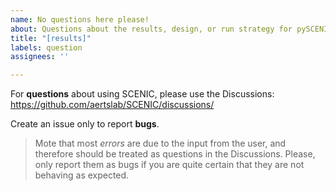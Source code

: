 ```yaml
---
name: No questions here please!
about: Questions about the results, design, or run strategy for pySCENIC
title: "[results]"
labels: question
assignees: ''

---
```


For **questions** about using SCENIC, please use the Discussions: https://github.com/aertslab/SCENIC/discussions/

Create an issue only to report **bugs**.

> Mote that most *errors* are due to the input from the user, and therefore should be treated as questions in the Discussions. Please, only report them as bugs if you are quite certain that they are not behaving as expected.
